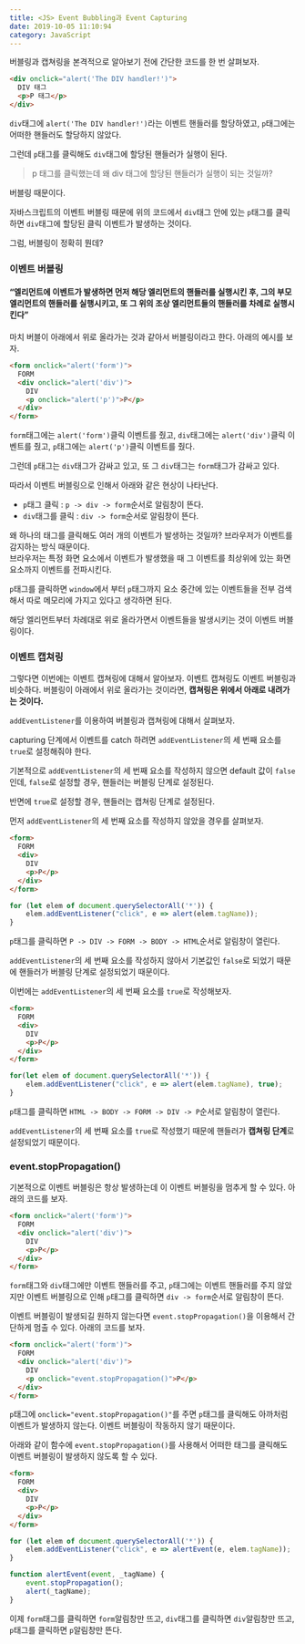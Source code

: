 ```yaml
---
title: <JS> Event Bubbling과 Event Capturing
date: 2019-10-05 11:10:94
category: JavaScript
---
```


버블링과 캡쳐링을 본격적으로 알아보기 전에 간단한 코드를 한 번 살펴보자.

```html
<div onclick="alert('The DIV handler!')">
  DIV 태그
  <p>P 태그</p>
</div>
```

`div`태그에 `alert('The DIV handler!')`라는 이벤트 핸들러를 할당하였고, `p`태그에는 어떠한 핸들러도 할당하지 않았다.

그런데 `p`태그를 클릭해도 `div`태그에 할당된 핸들러가 실행이 된다.

> p 태그를 클릭했는데 왜 div 태그에 할당된 핸들러가 실행이 되는 것일까?

버블링 때문이다.

자바스크립트의 이벤트 버블링 때문에 위의 코드에서 `div`태그 안에 있는 `p`태그를 클릭하면 `div`태그에 할당된 클릭 이벤트가 발생하는 것이다.

그럼, 버블링이 정확히 뭔데?

### 이벤트 버블링
#### “엘리먼트에 이벤트가 발생하면 먼저 해당 엘리먼트의 핸들러를 실행시킨 후, 그의 부모 엘리먼트의 핸들러를 실행시키고, 또 그 위의 조상 엘리먼트들의 핸들러를 차례로 실행시킨다”

마치 버블이 아래에서 위로 올라가는 것과 같아서 버블링이라고 한다. 아래의 예시를 보자.

```html
<form onclick="alert('form')">
  FORM
  <div onclick="alert('div')">
    DIV
    <p onclick="alert('p')">P</p>
  </div>
</form>
```

`form`태그에는 `alert('form')`클릭 이벤트를 줬고, `div`태그에는 `alert('div')`클릭 이벤트를 줬고, `p`태그에는 `alert('p')`클릭 이벤트를 줬다.

그런데 `p`태그는 `div`태그가 감싸고 있고, 또 그 `div`태그는 `form`태그가 감싸고 있다.

따라서 이벤트 버블링으로 인해서 아래와 같은 현상이 나타난다.
- `p`태그 클릭 : `p -> div -> form`순서로 알림창이 뜬다.
- `div`태그를 클릭 : `div -> form`순서로 알림창이 뜬다.

왜 하나의 태그를 클릭해도 여러 개의 이벤트가 발생하는 것일까? 브라우저가 이벤트를 감지하는 방식 때문이다.<br>
브라우저는 특정 화면 요소에서 이벤트가 발생했을 때 그 이벤트를 최상위에 있는 화면 요소까지 이벤트를 전파시킨다.

`p`태그를 클릭하면 `window`에서 부터 `p`태그까지 요소 중간에 있는 이벤트들을 전부 검색해서 따로 메모리에 가지고 있다고 생각하면 된다.

해당 엘리먼트부터 차례대로 위로 올라가면서 이벤트들을 발생시키는 것이 이벤트 버블링이다.

### 이벤트 캡쳐링

그렇다면 이번에는 이벤트 캡쳐링에 대해서 알아보자. 이벤트 캡쳐링도 이벤트 버블링과 비슷하다. 버블링이 아래에서 위로 올라가는 것이라면, **캡쳐링은 위에서 아래로 내려가는 것이다.**

`addEventListener`를 이용하여 버블링과 캡쳐링에 대해서 살펴보자.

capturing 단계에서 이벤트를 catch 하려면 `addEventListener`의 세 번째 요소를 `true`로 설정해줘야 한다.

기본적으로 `addEventListener`의 세 번째 요소를 작성하지 않으면 default 값이 `false`인데, `false`로 설정할 경우, 핸들러는 버블링 단계로 설정된다.

반면에 `true`로 설정할 경우, 핸들러는 캡쳐링 단계로 설정된다.

먼저 `addEventListener`의 세 번째 요소를 작성하지 않았을 경우를 살펴보자.

```html
<form>
  FORM
  <div>
    DIV
    <p>P</p>
  </div>
</form>
```

```js
for (let elem of document.querySelectorAll('*')) {
    elem.addEventListener("click", e => alert(elem.tagName));
}
```

`p`태그를 클릭하면 `P -> DIV -> FORM -> BODY -> HTML`순서로 알림창이 열린다.

`addEventListener`의 세 번째 요소를 작성하지 않아서 기본값인 `false`로 되었기 때문에 핸들러가 버블링 단계로 설정되었기 때문이다.

이번에는 `addEventListener`의 세 번째 요소를 `true`로 작성해보자.

```html
<form>
  FORM
  <div>
    DIV
    <p>P</p>
  </div>
</form>
```

```js
for(let elem of document.querySelectorAll('*')) {
    elem.addEventListener("click", e => alert(elem.tagName), true);
}
```

`p`태그를 클릭하면 `HTML -> BODY -> FORM -> DIV -> P`순서로 알림창이 열린다.

`addEventListener`의 세 번째 요소를 `true`로 작성했기 때문에 핸들러가 **캡쳐링 단계**로 설정되었기 때문이다.

### event.stopPropagation()

기본적으로 이벤트 버블링은 항상 발생하는데 이 이벤트 버블링을 멈추게 할 수 있다. 아래의 코드를 보자.

```html
<form onclick="alert('form')">
  FORM
  <div onclick="alert('div')">
    DIV
    <p>P</p>
  </div>
</form>
```

`form`태그와 `div`태그에만 이벤트 핸들러를 주고, `p`태그에는 이벤트 핸들러를 주지 않았지만 이벤트 버블링으로 인해 `p`태그를 클릭하면 `div -> form`순서로 알림창이 뜬다.

이벤트 버블링이 발생되길 원하지 않는다면 `event.stopPropagation()`을 이용해서 간단하게 멈출 수 있다. 아래의 코드를 보자.

```html
<form onclick="alert('form')">
  FORM
  <div onclick="alert('div')">
    DIV
    <p onclick="event.stopPropagation()">P</p>
  </div>
</form>
```

`p`태그에 `onclick="event.stopPropagation()"`를 주면 `p`태그를 클릭해도 아까처럼 이벤트가 발생하지 않는다. 이벤트 버블링이 작동하지 않기 때문이다.

아래와 같이 함수에 `event.stopPropagation()`를 사용해서 어떠한 태그를 클릭해도 이벤트 버블링이 발생하지 않도록 할 수 있다.

```html
<form>
  FORM
  <div>
    DIV
    <p>P</p>
  </div>
</form>
```
```js
for (let elem of document.querySelectorAll('*')) {
    elem.addEventListener("click", e => alertEvent(e, elem.tagName));
}

function alertEvent(event, _tagName) {
	event.stopPropagation();
	alert(_tagName);
}
```

이제 `form`태그를 클릭하면 `form`알림창만 뜨고, `div`태그를 클릭하면 `div`알림창만 뜨고, `p`태그를 클릭하면 `p`알림창만 뜬다.
